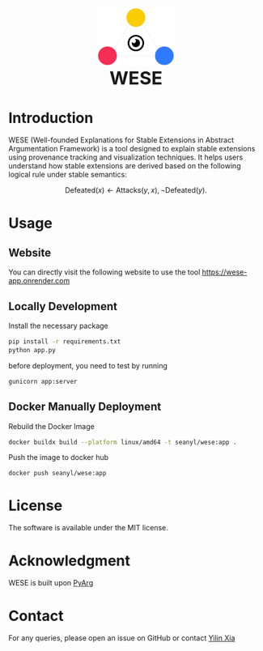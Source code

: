 
<p align="center">
    <img src="./assets/logo.png" alt="WESE Logo" width="150">
    <br>
    <strong style="font-size: 36px;">WESE</strong>
</p>

# Introduction

WESE (Well-founded Explanations for Stable Extensions in Abstract Argumentation Framework) is a tool designed to explain stable extensions using provenance tracking and visualization techniques. It helps users understand how stable extensions are derived based on the following logical rule under stable semantics:

$$
\text{Defeated}(x) \leftarrow \text{Attacks}(y, x), \neg \text{Defeated}(y).
$$

# Usage 

## Website
You can directly visit the following website to use the tool
https://wese-app.onrender.com

## Locally Development
Install the necessary package
```bash
pip install -r requirements.txt
python app.py
```
before deployment, you need to test by running
```bash
gunicorn app:server
```

## Docker Manually Deployment
Rebuild the Docker Image
```bash
docker buildx build --platform linux/amd64 -t seanyl/wese:app .
```

Push the image to docker hub
```
docker push seanyl/wese:app
```

# License
The software is available under the MIT license.


# Acknowledgment
WESE is built upon [PyArg](https://github.com/DaphneOdekerken/PyArg)

# Contact
For any queries, please open an issue on GitHub or contact [Yilin Xia](https://yilinxia.com/)